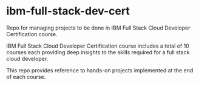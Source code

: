 # ibm-full-stack-dev-cert
Repo for managing projects to be done in IBM Full Stack Cloud Developer Certification course.

IBM Full Stack Cloud Developer Certification course includes a total of 10 courses each providing deep insights to the skills required for a full stack cloud developer.

This repo provides reference to hands-on projects implemented at the end of each course.
